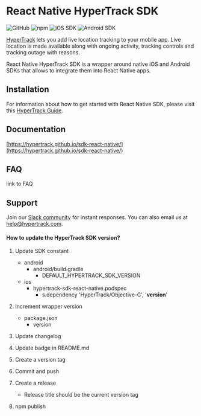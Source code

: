 # React Native HyperTrack SDK

![GitHub](https://img.shields.io/github/license/hypertrack/sdk-react-native.svg) ![npm](https://img.shields.io/npm/v/hypertrack-sdk-react-native.svg) ![iOS SDK](https://img.shields.io/badge/iOS%20SDK-4.12.4-brightgreen.svg) ![Android SDK](https://img.shields.io/badge/Android%20SDK-6.2.0-brightgreen.svg)

[HyperTrack](https://www.hypertrack.com) lets you add live location tracking to your mobile app. Live location is made available along with ongoing activity, tracking controls and tracking outage with reasons.

React Native HyperTrack SDK is a wrapper around native iOS and Android SDKs that allows to integrate them into React Native apps.

## Installation

For information about how to get started with React Native SDK, please visit this [HyperTrack Guide](https://www.hypertrack.com/docs/install-sdk-react-native).

## Documentation

[https://hypertrack.github.io/sdk-react-native/](https://hypertrack.github.io/sdk-react-native/)

## FAQ

link to FAQ

## Support

Join our [Slack community](https://join.slack.com/t/hypertracksupport/shared_invite/enQtNDA0MDYxMzY1MDMxLTdmNDQ1ZDA1MTQxOTU2NTgwZTNiMzUyZDk0OThlMmJkNmE0ZGI2NGY2ZGRhYjY0Yzc0NTJlZWY2ZmE5ZTA2NjI) for instant responses. You can also email us at help@hypertrack.com.

#### How to update the HyperTrack SDK version?

1. Update SDK constant

   - android
     - android/build.gradle
       - DEFAULT_HYPERTRACK_SDK_VERSION
   - ios
     - hypertrack-sdk-react-native.podspec
       - s.dependency 'HyperTrack/Objective-C', '**version**'

2. Increment wrapper version
   - package.json
     - version
3. Update changelog
4. Update badge in README.md
5. Create a version tag
6. Commit and push
7. Create a release
   - Release title should be the current version tag
8. npm publish
